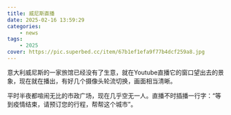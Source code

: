 ```yaml
---
title: 威尼斯直播
date: 2025-02-16 13:59:29
categories: 
    - news
tags: 
    - 2025
cover: https://pic.superbed.cc/item/67b1ef1efa9f77b4dcf259a8.jpg
---
```



意大利威尼斯的一家旅馆已经没有了生意，就在Youtube直播它的窗口望出去的景象，现在就在播出，有好几个摄像头轮流切换，画面相当清晰。
<!---more--->
平时半夜都喧闹无比的市政广场，现在几乎空无一人。直播不时插播一行字：“等到疫情结束，请预订您的行程，帮帮这个城市”。
